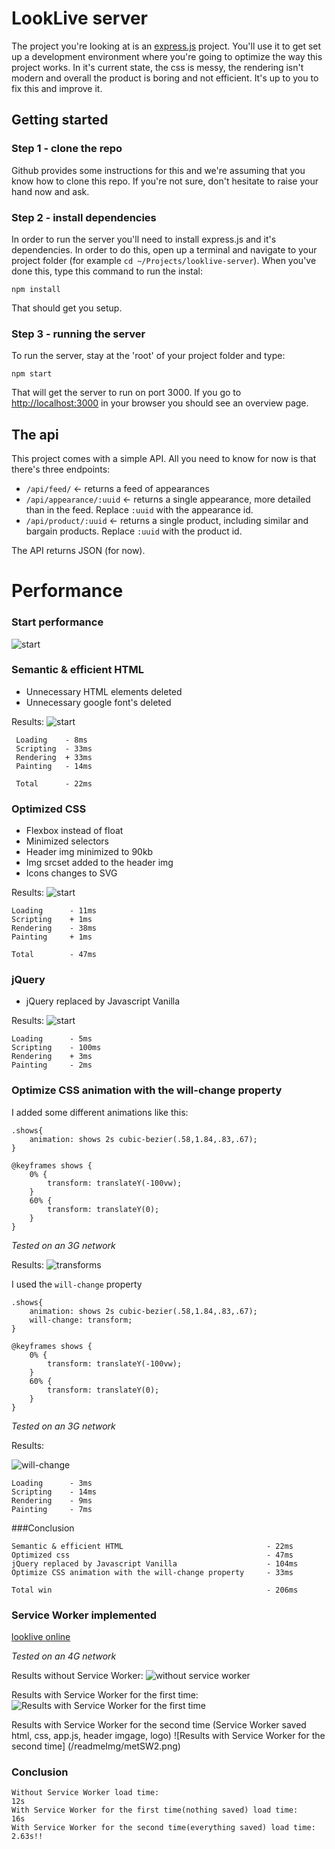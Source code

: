 # LookLive server

The project you're looking at is an [express.js](http://expressjs.com) project. You'll use it to get set up a development environment where you're
going to optimize the way this project works. In it's current state, the css is messy, the rendering isn't modern and
overall the product is boring and not efficient. It's up to you to fix this and improve it.

## Getting started

### Step 1 - clone the repo
Github provides some instructions for this and we're assuming that you know how to clone this repo. If you're not sure,
don't hesitate to raise your hand now and ask.

### Step 2 - install dependencies
In order to run the server you'll need to install express.js and it's dependencies. In order to do this, open up a 
terminal and navigate to your project folder (for example `cd ~/Projects/looklive-server`). When you've done this, type
this command to run the instal:

```
npm install
```

That should get you setup.

### Step 3 - running the server
To run the server, stay at the 'root' of your project folder and type:

```
npm start
```

That will get the server to run on port 3000. If you go to [http://localhost:3000](http://localhost:3000) in your browser
you should see an overview page.

## The api

This project comes with a simple API. All you need to know for now is that there's three endpoints:

* `/api/feed/` <- returns a feed of appearances
* `/api/appearance/:uuid` <- returns a single appearance, more detailed than in the feed. Replace `:uuid` with the 
appearance id.
* `/api/product/:uuid` <- returns a single product, including similar and bargain products. Replace `:uuid` with the 
product id.

The API returns JSON (for now).

# Performance

### Start performance
![start](/readmeImg/Home_0start.png)

### Semantic & efficient HTML 
* Unnecessary HTML elements deleted
* Unnecessary google font's deleted

Results:
![start](/readmeImg/Home_1afterHtml.png)
``` 
 Loading    - 8ms     
 Scripting  - 33ms    
 Rendering  + 33ms    
 Painting   - 14ms

 Total      - 22ms
```

### Optimized CSS
* Flexbox instead of float
* Minimized selectors
* Header img minimized to 90kb
* Img srcset added to the header img
* Icons changes to SVG

Results:
![start](/readmeImg/Home_2afterCss.png)
```
Loading      - 11ms
Scripting    + 1ms
Rendering    - 38ms
Painting     + 1ms

Total        - 47ms
```

### jQuery
* jQuery replaced by Javascript Vanilla 

Results:
![start](/readmeImg/Home_4afterJquery.png)
```
Loading      - 5ms
Scripting    - 100ms
Rendering    + 3ms
Painting     - 2ms
```

### Optimize CSS animation with the will-change property

I added some different animations like this:

```
.shows{
    animation: shows 2s cubic-bezier(.58,1.84,.83,.67);
}

@keyframes shows {
    0% {
        transform: translateY(-100vw);
    }
    60% {
        transform: translateY(0);
    }
}

```

*Tested on an 3G network*

Results:
![transforms](/readmeImg/nowillchange.png)

I used the ``` will-change ``` property

```
.shows{
    animation: shows 2s cubic-bezier(.58,1.84,.83,.67);
    will-change: transform;
}

@keyframes shows {
    0% {
        transform: translateY(-100vw);
    }
    60% {
        transform: translateY(0);
    }
}
```
*Tested on an 3G network*

Results:

![will-change](/readmeImg/willchange.png)
```
Loading      - 3ms
Scripting    - 14ms
Rendering    - 9ms
Painting     - 7ms
```


###Conclusion

```
Semantic & efficient HTML                                - 22ms
Optimized css                                            - 47ms
jQuery replaced by Javascript Vanilla                    - 104ms
Optimize CSS animation with the will-change property     - 33ms

Total win                                                - 206ms  
```

### Service Worker implemented

[looklive online](http://188.166.4.224:3000/)

*Tested on an 4G network*

Results without Service Worker:
![without service worker](/readmeImg/zonderSW.png)

Results with Service Worker for the first time:
![Results with Service Worker for the first time](/readmeImg/metSW1.png)

Results with Service Worker for the second time (Service Worker saved html, css, app.js, header imgage, logo)
![Results with Service Worker for the second time] (/readmeImg/metSW2.png)

### Conclusion

```
Without Service Worker load time:                                       12s
With Service Worker for the first time(nothing saved) load time:        16s
With Service Worker for the second time(everything saved) load time:    2.63s!!
```




















